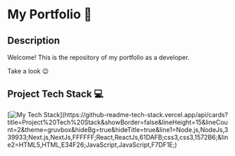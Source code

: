 # My Portfolio :briefcase:

## Description

Welcome! This is the repository of my portfolio as a developer.

Take a look :wink:

## Project Tech Stack :computer:

[![My Tech Stack](https://github-readme-tech-stack.vercel.app/api/cards?title=Project%20Tech%20Stack&showBorder=false&lineHeight=15&lineCount=2&theme=gruvbox&hideBg=true&hideTitle=true&line1=Node.js,NodeJs,339933;Next.js,NextJs,FFFFFF;React,ReactJs,61DAFB;css3,css3,1572B6;&line2=HTML5,HTML,E34F26;JavaScript,JavaScript,F7DF1E;)](https://github-readme-tech-stack.vercel.app/api/cards?title=Project%20Tech%20Stack&showBorder=false&lineHeight=15&lineCount=2&theme=gruvbox&hideBg=true&hideTitle=true&line1=Node.js,NodeJs,339933;Next.js,NextJs,FFFFFF;React,ReactJs,61DAFB;css3,css3,1572B6;&line2=HTML5,HTML,E34F26;JavaScript,JavaScript,F7DF1E;)
